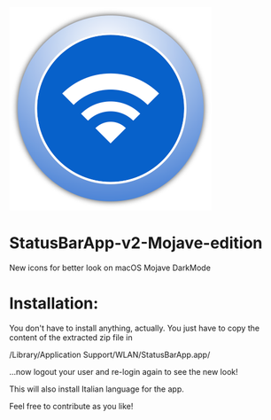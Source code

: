 ![TITLE](https://github.com/Swearie/StatusBarApp-v2-Mojave-edition/blob/master/sbamd.png?raw=true)

# StatusBarApp-v2-Mojave-edition
New icons for better look on macOS Mojave DarkMode

# Installation:
You don't have to install anything, actually.
You just have to copy the content of the extracted zip file in

/Library/Application Support/WLAN/StatusBarApp.app/

...now logout your user and re-login again to see the new look!

This will also install Italian language for the app.

Feel free to contribute as you like!

